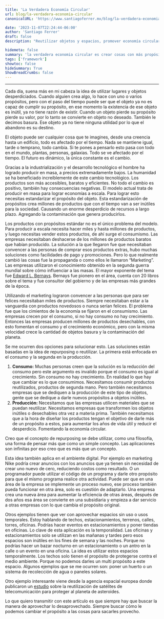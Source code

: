 ```yaml
---
title: 'La Verdadera Economía Circular'
url: blog/la-verdadera-economia-circular
canonicalURL: 'https://www.santiagoferrer.mx/blog/la-verdadera-economia-circular'

date: '2023-11-07T22:24:44-06:00'
author: 'Santiago Ferrer'
draft: false
description: "Reutilizar objetos y espacios, promover economía circular, aplicar temporalidad, y cambiar propósitos para reducir desperdicio y contaminación."

hidemeta: false
summary: 'la verdadera economia circular es crear cosas con más propósitos'
tags: ['framework']
showtoc: false
hideSummary: True
ShowBreadCrumbs: false
---
```


***

Cada día, suena más en mi cabeza la idea de utilizar lugares y objetos desperdiciados. Cuando alguien crea algo, lo hace con uno o varios propósitos, pero con el paso del tiempo puede ser que el objeto ya no es capaz de cumplir su propósito, en ese momento la existencia de ese objeto es inútil, ya no tiene razón de existir. Cuando un objeto pierde su propósito pierde su valor, por lo tanto se convierte en objeto no deseado. También le decimos basura. Ese objeto ya no tiene ninguna utilidad por lo que el abandono es su destino. 

El objeto puede ser cualquier cosa que te imagines, desde una creencia hasta un edificio, todo es afectado por el tiempo. Nada se mantiene igual, tarde o temprano, todo cambia. Si te pones a pensarlo esto pasa con todo en el mundo, plantas, personas, galaxias. Todo se ve afectado por el tiempo. El futuro es dinámico, la única constante es el cambio.

Gracias a la industrialización y el desarrollo tecnológico el hombre ha logrado producir en masa, a precios extremadamente bajos. La humanidad se ha beneficiado increíblemente de este cambio tecnológico. Los productos son más accesibles, baratos y eficientes. No todo el cambio es positivo, también hay consecuencias negativas. El modelo actual trata de producir en masa para lograr economías a escala. Para lograr esto necesitas estandarizar el propósito del objeto. Esta estandarización de propósitos crea millones de productos que con el tiempo van a ser inútiles para la sociedad. Causando un enorme desperdicio de recursos a largo plazo. Agregando la contaminación que genera producirlos.

Los productos con propósitos estándar no es el único problema del modelo. Para producir a escala necesita hacer miles y hasta millones de productos, y luego necesitas vender estos productos, de ahí surge el consumismo. Las empresas necesitaban deshacerse de los millones de productos baratos que habían producido. La solución a la que llegaron fue que necesitaban convencer a las personas de comprar esos productos extras, hubo muchas soluciones como facilidades de pago y promociones. Pero lo que realmente cambió las cosas fue la propaganda o como ellos le llamaron “Marketing”. Las empresas utilizaron el conocimiento obtenido en la segunda guerra mundial sobre cómo influenciar a las masas. El mayor exponente del tema fue [Edward L. Bernays](https://en.wikipedia.org/wiki/Edward_Bernays). Bernays fue pionero en el área, cuenta con 20 libros sobre el tema y fue consultor del gobierno y de las empresas más grandes de la época.

Utilizando el marketing lograron convencer a las personas que para ser felices necesitaban miles de productos. Siempre necesitaban estar a la vanguardia con productos novedosos o nunca serían felices. El problema fue que los cimientos de la economía se fijaron en el consumismo. Las empresas crecen por el consumo, si no hay consumo no hay crecimiento. Entonces las empresas producen millones de productos desechables, con esto fomentan el consumo y el crecimiento económico, pero con la misma velocidad crece la cantidad de objetos basura y la contaminación del planeta.

Se me ocurren dos opciones para solucionar esto. Las soluciones están basadas en la idea de repurposing o reutilizar. La primera está enfocada en el consumo y la segunda en la producción.

1. **Consumo:** Muchas personas creen que la solución es la reducción del consumo pero este argumento es invalido porque el consumo es igual al crecimiento. Sin consumo no hay crecimiento. En realidad lo que hay que cambiar es lo que consumimos. Necesitamos consumir productos reutilizados, productos de segunda mano. Pero también necesitamos empresas que se dediquen a la producción de este tipo de objetos, gente que se dedique a darle nuevos propósitos a objetos inútiles.
2. **Producción:** Necesitamos que las empresas utilicen materiales que se puedan reutilizar. Necesitamos empresas que transformen los objetos inútiles o desechables otra vez a materia prima. También necesitamos que a la hora de diseñar los productos tengan el objetivo de darle más de un propósito a estos, para aumentar los años de vida útil y reducir el desperdicio. Fomentando la economía circular.

Creo que el concepto de repurposing se debe utilizar, como una filosofía, una forma de pensar más que como un simple concepto. Las aplicaciones son infinitas por eso creo que es más que un concepto.

Esta idea también aplica en el ambiente digital. Por ejemplo en marketing Nike podría crear anuncios con los anuncios que ya tienen sin necesidad de crear uno nuevo de cero, reduciendo costos como resultado. O un programador puede utilizar el código de un programa y darle otro propósito para que el mismo programa realice otra actividad. Puede ser que en una área de la empresa se implemente un proceso nuevo, ese proceso también pueda funcionar en otra área, solo es cuestión de adaptarlo. Una empresa crea una nueva área para aumentar la eficiencia de otras áreas, después de dos años esa área se convierte en una subsidiaria y empieza a dar servicio a otras empresas con lo que cambia el propósito original.

Otros ejemplos tienen que ver con aprovechar espacios sin uso o usos temporales. Estoy hablando de techos, estacionamientos, terrenos, calles, torres, oficinas. Podrías hacer eventos en estacionamientos y poner tiendas en oficinas. Lo clave de esta aplicación es la temporalidad. Las oficinas y estacionamientos solo se utilizan en las mañanas y tardes pero esos espacios son inútiles en los fines de semana y las noches. Porque no podrías hacer un bazar nocturno en un estacionamiento o un antro en la calle o un evento en una oficina. La idea es utilizar estos espacios temporalmente. Los techos solo tienen el propósito de protegerse contra el medio ambiente. Porque no podemos darles un multi propósito a este espacio. Algunos ejemplos que se me ocurren son: poner un huerto o un sistema de recolección de agua o paneles solares.

Otro ejemplo interesante viene desde la agencia espacial europea donde publicaron un [estudio](https://www.wionews.com/science/defending-earth-repurposing-telecommunication-satellites-to-protect-earth-from-asteroid-collision-397435) sobre la reutilización de satélites de telecomunicación para proteger al planeta de asteroides.

Lo que quiero transmitir con este artículo es que siempre hay que buscar la manera de aprovechar lo desaprovechado. Siempre buscar cómo le podemos cambiar el propósito a las cosas para sacarles provecho.
